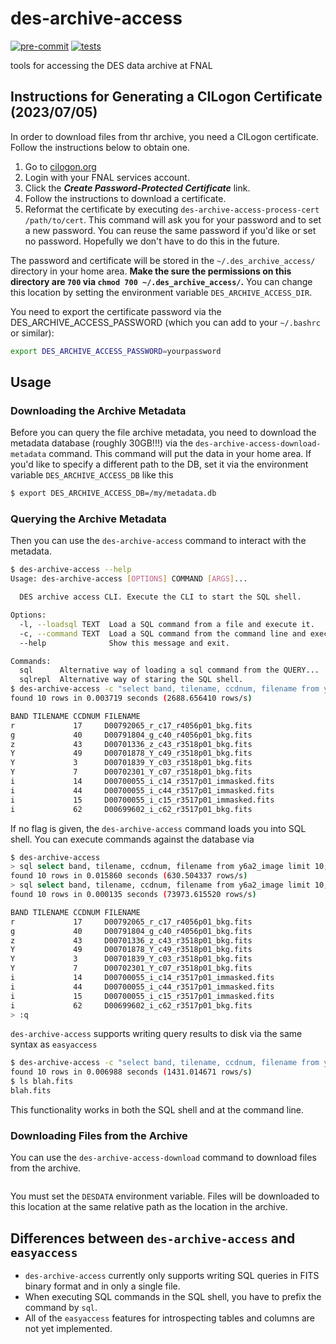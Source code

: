 # des-archive-access

[![pre-commit](https://github.com/des-science/des-archive-access/actions/workflows/pre-commit.yml/badge.svg)](https://github.com/des-science/des-archive-access/actions/workflows/pre-commit.yml) [![tests](https://github.com/des-science/des-archive-access/actions/workflows/tests.yml/badge.svg)](https://github.com/des-science/des-archive-access/actions/workflows/tests.yml)

tools for accessing the DES data archive at FNAL

## Instructions for Generating a CILogon Certificate (2023/07/05)

In order to download files from thr archive, you need a CILogon certificate. Follow the instructions below to obtain one.

1. Go to [cilogon.org](https://cilogon.org/)
2. Login with your FNAL services account.
3. Click the ***Create Password-Protected Certificate*** link.
4. Follow the instructions to download a certificate.
5. Reformat the certificate by executing `des-archive-access-process-cert /path/to/cert`. This command will ask you for your password and to set a new password. You can reuse the same password if you'd like or set no password. Hopefully we don't have to do this in the future.

The password and certificate will be stored in the `~/.des_archive_access/` directory in your home area. **Make the sure the permissions on this directory are `700` via `chmod 700 ~/.des_archive_access/`.** You can change this location by setting the environment variable `DES_ARCHIVE_ACCESS_DIR`.

You need to export the certificate password via the DES_ARCHIVE_ACCESS_PASSWORD (which you can add to your `~/.bashrc` or similar):

```bash
export DES_ARCHIVE_ACCESS_PASSWORD=yourpassword
```

## Usage

### Downloading the Archive Metadata

Before you can query the file archive metadata, you need to download the metadata database (roughly 30GB!!!) via the `des-archive-access-download-metadata`
command. This command will put the data in your home area. If you'd like to specify a different path to the DB, set it via the environment variable `DES_ARCHIVE_ACCESS_DB` like this

```bash
$ export DES_ARCHIVE_ACCESS_DB=/my/metadata.db
```

### Querying the Archive Metadata

Then you can use the `des-archive-access` command to interact with the metadata.

```bash
$ des-archive-access --help
Usage: des-archive-access [OPTIONS] COMMAND [ARGS]...

  DES archive access CLI. Execute the CLI to start the SQL shell.

Options:
  -l, --loadsql TEXT  Load a SQL command from a file and execute it.
  -c, --command TEXT  Load a SQL command from the command line and execute it.
  --help              Show this message and exit.

Commands:
  sql      Alternative way of loading a sql command from the QUERY...
  sqlrepl  Alternative way of staring the SQL shell.
$ des-archive-access -c "select band, tilename, ccdnum, filename from y6a2_image limit 10;"
found 10 rows in 0.003719 seconds (2688.656410 rows/s)

BAND TILENAME CCDNUM FILENAME
r             17     D00792065_r_c17_r4056p01_bkg.fits
g             40     D00791804_g_c40_r4056p01_bkg.fits
z             43     D00701336_z_c43_r3518p01_bkg.fits
Y             49     D00701878_Y_c49_r3518p01_bkg.fits
Y             3      D00701839_Y_c03_r3518p01_bkg.fits
Y             7      D00702301_Y_c07_r3518p01_bkg.fits
i             14     D00700055_i_c14_r3517p01_immasked.fits
i             44     D00700055_i_c44_r3517p01_immasked.fits
i             15     D00700055_i_c15_r3517p01_immasked.fits
i             62     D00699602_i_c62_r3517p01_bkg.fits
```

If no flag is given, the `des-archive-access` command loads you into SQL shell. You can execute commands against the database via

```bash
$ des-archive-access
> sql select band, tilename, ccdnum, filename from y6a2_image limit 10; > blah.fits
found 10 rows in 0.015860 seconds (630.504337 rows/s)
> sql select band, tilename, ccdnum, filename from y6a2_image limit 10;
found 10 rows in 0.000135 seconds (73973.615520 rows/s)

BAND TILENAME CCDNUM FILENAME
r             17     D00792065_r_c17_r4056p01_bkg.fits
g             40     D00791804_g_c40_r4056p01_bkg.fits
z             43     D00701336_z_c43_r3518p01_bkg.fits
Y             49     D00701878_Y_c49_r3518p01_bkg.fits
Y             3      D00701839_Y_c03_r3518p01_bkg.fits
Y             7      D00702301_Y_c07_r3518p01_bkg.fits
i             14     D00700055_i_c14_r3517p01_immasked.fits
i             44     D00700055_i_c44_r3517p01_immasked.fits
i             15     D00700055_i_c15_r3517p01_immasked.fits
i             62     D00699602_i_c62_r3517p01_bkg.fits
> :q
```

`des-archive-access` supports writing query results to disk via the same syntax as `easyaccess`

```bash
$ des-archive-access -c "select band, tilename, ccdnum, filename from y6a2_image limit 10; > blah.fits"
found 10 rows in 0.006988 seconds (1431.014671 rows/s)
$ ls blah.fits
blah.fits
```

This functionality works in both the SQL shell and at the command line.

### Downloading Files from the Archive

You can use the `des-archive-access-download` command to download files from the archive.

```bash

```

You must set the `DESDATA` environment variable. Files will be downloaded to this location at the same relative path as the location in the archive.

## Differences between `des-archive-access` and `easyaccess`

- `des-archive-access` currently only supports writing SQL queries in FITS binary format and in only a single file.
- When executing SQL commands in the SQL shell, you have to prefix the command by `sql`.
- All of the `easyaccess` features for introspecting tables and columns are not yet implemented.
